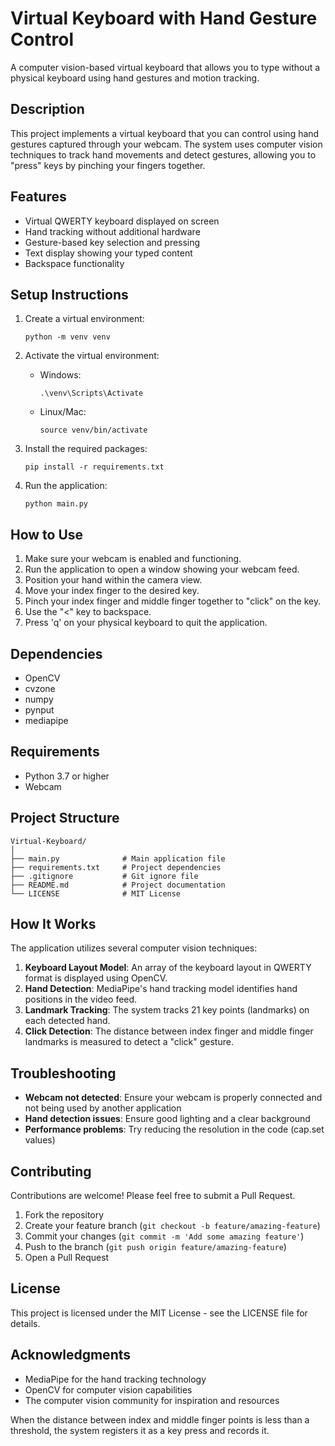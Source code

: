 # Virtual Keyboard with Hand Gesture Control

A computer vision-based virtual keyboard that allows you to type without a physical keyboard using hand gestures and motion tracking.

## Description

This project implements a virtual keyboard that you can control using hand gestures captured through your webcam. The system uses computer vision techniques to track hand movements and detect gestures, allowing you to "press" keys by pinching your fingers together.

## Features

- Virtual QWERTY keyboard displayed on screen
- Hand tracking without additional hardware
- Gesture-based key selection and pressing
- Text display showing your typed content
- Backspace functionality

## Setup Instructions

1. Create a virtual environment:
   ```
   python -m venv venv
   ```

2. Activate the virtual environment:
   - Windows:
     ```
     .\venv\Scripts\Activate
     ```
   - Linux/Mac:
     ```
     source venv/bin/activate
     ```

3. Install the required packages:
   ```
   pip install -r requirements.txt
   ```

4. Run the application:
   ```
   python main.py
   ```

## How to Use

1. Make sure your webcam is enabled and functioning.
2. Run the application to open a window showing your webcam feed.
3. Position your hand within the camera view.
4. Move your index finger to the desired key.
5. Pinch your index finger and middle finger together to "click" on the key.
6. Use the "<" key to backspace.
7. Press 'q' on your physical keyboard to quit the application.

## Dependencies

- OpenCV
- cvzone
- numpy
- pynput
- mediapipe

## Requirements

- Python 3.7 or higher
- Webcam

## Project Structure

```
Virtual-Keyboard/
│
├── main.py              # Main application file
├── requirements.txt     # Project dependencies
├── .gitignore           # Git ignore file
├── README.md            # Project documentation
└── LICENSE              # MIT License
```

## How It Works

The application utilizes several computer vision techniques:

1. **Keyboard Layout Model**: An array of the keyboard layout in QWERTY format is displayed using OpenCV.
2. **Hand Detection**: MediaPipe's hand tracking model identifies hand positions in the video feed.
3. **Landmark Tracking**: The system tracks 21 key points (landmarks) on each detected hand.
4. **Click Detection**: The distance between index finger and middle finger landmarks is measured to detect a "click" gesture.

## Troubleshooting

- **Webcam not detected**: Ensure your webcam is properly connected and not being used by another application
- **Hand detection issues**: Ensure good lighting and a clear background
- **Performance problems**: Try reducing the resolution in the code (cap.set values)

## Contributing

Contributions are welcome! Please feel free to submit a Pull Request.

1. Fork the repository
2. Create your feature branch (`git checkout -b feature/amazing-feature`)
3. Commit your changes (`git commit -m 'Add some amazing feature'`)
4. Push to the branch (`git push origin feature/amazing-feature`)
5. Open a Pull Request

## License

This project is licensed under the MIT License - see the LICENSE file for details.

## Acknowledgments

- MediaPipe for the hand tracking technology
- OpenCV for computer vision capabilities
- The computer vision community for inspiration and resources

When the distance between index and middle finger points is less than a threshold, the system registers it as a key press and records it.
